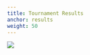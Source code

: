 ```yaml
---
title: Tournament Results
anchor: results
weight: 50
---
```

<img src="http://sjsupokemon.club/static/images/battleStart.gif" class="center-image">
